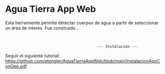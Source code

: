 # Agua Tierra App Web

Esta herramiente permite detectar cuerpos de agua a partir de seleccionar un área de interés.
Fue construido...

&nbsp;


                                             --- Instalación ---

Seguir el siguiente tutorial: https://github.com/etengler/AguaTierraAppWeb/blob/main/InstalacionAppConGee.pdf


